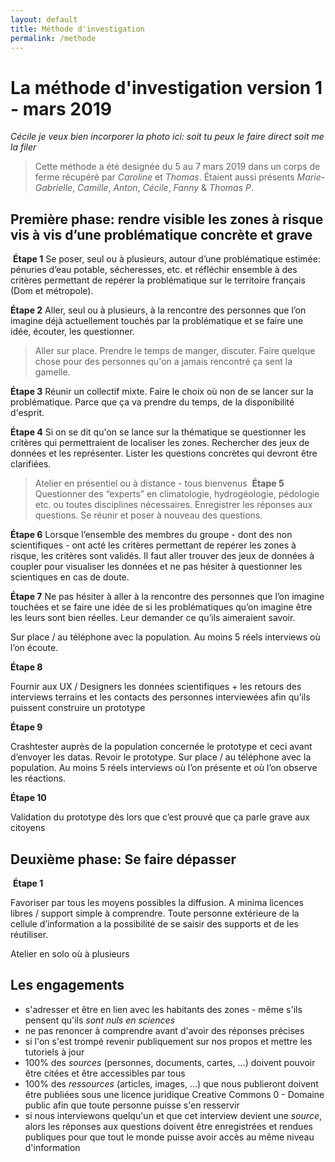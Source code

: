 ```yaml
---
layout: default
title: Méthode d'investigation
permalink: /methode
---
```


# La méthode d'investigation version 1 - mars 2019

*Cécile je veux bien incorporer la photo ici: soit tu peux le faire direct soit me la filer*

> Cette méthode a été designée du 5 au 7 mars 2019 dans un corps de ferme récupéré par *Caroline* et *Thomas*. Étaient aussi présents *Marie-Gabrielle*, *Camille*, *Anton*, *Cécile*, *Fanny* & *Thomas P*.

Première phase: rendre visible les zones à risque vis à vis d’une problématique concrète et grave
---
​​
**Étape 1**
​​Se poser, seul ou à plusieurs, autour d’une problématique estimée: pénuries d’eau potable, sécheresses, etc. et réfléchir ensemble à des critères permettant de repérer la problématique sur le territoire français (Dom et métropole). 
	
**Étape 2**	
​​Aller, seul ou à plusieurs, à la rencontre des personnes que l’on imagine déjà actuellement touchés par la problématique et se faire une idée, écouter, les questionner. 

> Aller sur place. Prendre le temps de manger, discuter. Faire quelque chose pour des personnes qu'on a jamais rencontré ça sent la gamelle.

**Étape 3**
Réunir un collectif mixte. Faire le choix où non de se lancer sur la problématique. Parce que ça va prendre du temps, de la disponibilité d'esprit.


**Étape 4**
Si on se dit qu'on se lance sur la thématique se questionner les critères qui permettraient de localiser les zones. Rechercher des jeux de données et les représenter. Lister les questions concrètes qui devront être clarifiées. 
	
> Atelier en présentiel ou à distance - tous bienvenus
​​
**Étape 5**
Questionner des “experts” en climatologie, hydrogéologie, pédologie etc. ou toutes disciplines nécessaires. Enregistrer les réponses aux questions. Se réunir et poser à nouveau des questions. 

**Étape 6**
​​Lorsque l’ensemble des membres du groupe - dont des non scientifiques - ont acté les critères permettant de repérer les zones à risque, les critères sont validés. Il faut aller trouver des jeux de données à coupler pour visualiser les données et ne pas hésiter à questionner les scientiques en cas de doute. 
	
**Étape 7**
Ne pas hésiter à aller à la rencontre des personnes que l’on imagine touchées et se faire une idée de si les problématiques qu’on imagine être les leurs sont bien réelles. Leur demander ce qu’ils aimeraient savoir. 
	
​​Sur place / au téléphone avec la population. Au moins 5 réels interviews où l’on écoute. 

**Étape 8**
	
​​Fournir aux UX / Designers les données scientifiques + les retours des interviews terrains et les contacts des personnes interviewées afin qu’ils puissent construire un prototype
	
**Étape 9**
	
​​Crashtester auprès de la population concernée le prototype et ceci avant d’envoyer les datas. Revoir le prototype. ​​Sur place / au téléphone avec la population. Au moins 5 réels interviews où l’on présente et où l’on observe les réactions. 

**Étape 10**
	
​​Validation du prototype dès lors que c’est prouvé que ça parle grave aux citoyens
	
Deuxième phase: Se faire dépasser
---
​
**Étape 1**
	
​​Favoriser par tous les moyens possibles la diffusion. A minima licences libres / support simple à comprendre. Toute personne extérieure de la cellule d’information a la possibilité de se saisir des supports et de les réutiliser. 
	
​​Atelier en solo où à plusieurs


Les engagements
---

* s'adresser et être en lien avec les habitants des zones - même s'ils pensent qu'ils *sont nuls en sciences* 
* ne pas renoncer à comprendre avant d'avoir des réponses précises
* si l'on s'est trompé revenir publiquement sur nos propos et mettre les tutoriels à jour
* 100% des *sources* (personnes, documents, cartes, ...) doivent pouvoir être citées et être accessibles par tous
* 100% des *ressources* (articles, images, ...) que nous publieront doivent être publiées sous une licence juridique Creative Commons 0 - Domaine public afin que toute personne puisse s'en resservir
* si nous interviewons quelqu'un et que cet interview devient une *source*, alors les réponses aux questions doivent être enregistrées et rendues publiques pour que tout le monde puisse avoir accès au même niveau d'information











